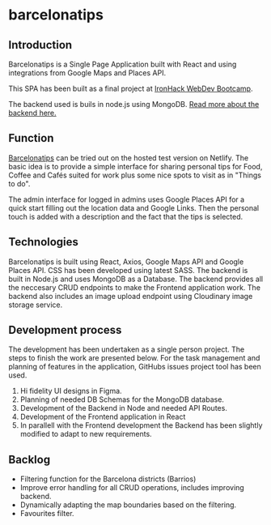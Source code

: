 # barcelonatips

## Introduction
Barcelonatips is a Single Page Application built with React and using integrations from Google Maps and Places API.

This SPA has been built as a final project at [IronHack WebDev Bootcamp](https://lp.ironhack.com/en/web-development/spain).

The backend used is buils in node.js using MongoDB. [Read more about the backend here.](https://github.com/sven-andersson-es/bcntips-server)  

## Function
[Barcelonatips](https://barcelonatips.netlify.app/) can be tried out on the hosted test version on Netlify. The basic idea is to provide a simple interface for sharing personal tips for Food, Coffee and Cafés suited for work plus some nice spots to visit as in "Things to do". 

The admin interface for logged in admins uses Google Places API for a quick start filling out the location data and Google Links. Then the personal touch is added with a description and the fact that the tips is selected.

## Technologies
Barcelonatips is built using React, Axios, Google Maps API and Google Places API. CSS has been developed using latest SASS. The backend is built in Node.js and uses MongoDB as a Database. The backend provides all the neccesary CRUD endpoints to make the Frontend application work. The backend also includes an image upload endpoint using Cloudinary image storage service.

## Development process
The development has been undertaken as a single person project. The steps to finish the work are presented below. For the task management and planning of features in the application, GitHubs issues project tool has been used.

1. Hi fidelity UI designs in Figma.
1. Planning of needed DB Schemas for the MongoDB database.
1. Development of the Backend in Node and needed API Routes.
1. Development of the Frontend application in React
1. In parallell with the Frontend development the Backend has been slightly modified to adapt to new requirements.

## Backlog
- Filtering function for the Barcelona districts (Barrios)
- Improve error handling for all CRUD operations, includes improving backend.
- Dynamically adapting the map boundaries based on the filtering.
- Favourites filter.